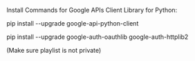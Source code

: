 Install Commands for Google APIs Client Library for Python:

 pip install --upgrade google-api-python-client
	
 pip install --upgrade google-auth-oauthlib google-auth-httplib2

(Make sure playlist is not private)
